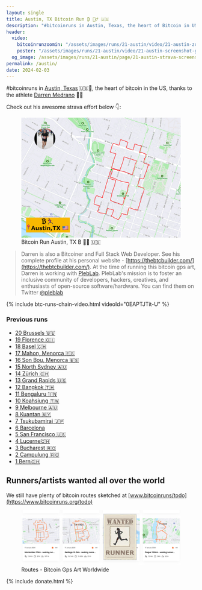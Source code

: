 ```yaml
---
layout: single
title: Austin, TX Bitcoin Run ₿ 🏃‍♂️ 🇺🇸
description: "#bitcoinruns in Austin, Texas, the heart of Bitcoin in US."
header:
  video:
    bitcoinrunzoomin: "/assets/images/runs/21-austin/video/21-austin-zoomin-low-1080p.m4v"
    poster: "/assets/images/runs/21-austin/video/21-austin-screenshot-google-earth-1920x1080.jpg"
  og_image: /assets/images/runs/21-austin/page/21-austin-strava-screenshot-athlete-overlay-1200x630.jpeg
permalink: /austin/
date: 2024-02-03
---
```


#bitcoinruns in [Austin, Texas](https://en.wikipedia.org/wiki/Austin,_Texas) 🇺🇸🎉,
the heart of bitcoin in the US, thanks to the athlete [Darren Medrano](https://www.strava.com/athletes/120329566) 🙏💪


Check out his awesome strava effort below 👇:

<figure class="image">
  <a href="https://www.strava.com/activities/10688854658">
    <img src="/assets/images/runs/21-austin/page/21-austin-bitcoin-run-with-athlete-1280x960.jpeg" alt="Austin Bitcoin Run">
  </a>
  <figcaption>Bitcoin Run Austin, TX ₿ 🏃‍♂️ 🇺🇸</figcaption>
</figure> 

> Darren is also a Bitcoiner and Full Stack Web Developer. See his complete profile at his personal website - [https://thebtcbuilder.com/](https://thebtcbuilder.com/).
> At the time of running this bitcoin gps art, Darren is working
> with [PlebLab](https://www.pleblab.dev/). PlebLab's mission is to foster an inclusive community of developers, hackers, creatives,
>and enthusiasts of open-source software/hardware. You can find them on Twitter [@pleblab](https://x.com/@pleblab)

{% include btc-runs-chain-video.html videoId="0EAPTJTit-U" %}

### Previous runs

- [20 Brussels 🇧🇪](/bruxelles)
- [19 Florence 🇨🇮](/florence)
- [18 Basel 🇨🇭](/basel)
- [17 Mahon, Menorca 🇪🇸](/mahon)
- [16 Son Bou, Menorca 🇪🇸](/son-bou)
- [15 North Sydney 🇦🇺](/north-sydney)
- [14 Zürich 🇨🇭](/zuerich)
- [13 Grand Rapids️ 🇺🇸](/grand-rapids)
- [12 Bangkok️ 🇹🇭](/bangkok)
- [11 Bengaluru 🇮🇳](/bengaluru)
- [10 Koahsiung 🇹🇼](/kaohsiung)
- [9 Melbourne 🇦🇺](/melbourne)
- [8 Kuantan 🇲🇾](/kuantan)
- [7 Tsukubamirai 🇯🇵](/tsukubamirai)
- [6 Barcelona](/barcelona)
- [5 San Francisco 🇺🇸](/san-francisco)
- [4 Lucerne🇨🇭](/lucerne)
- [3 Bucharest 🇷🇴](/bucharest)
- [2 Campulung 🇷🇴](/campulung)
- [1 Bern🇨🇭](/bern)

## Runners/artists wanted all over the world

We still have plenty of bitcoin routes sketched at [www.bitcoinruns/todo](https://www.bitcoinruns.org/todo)
<figure class="image">
  <a href="/todo/">
    <img src="/assets/images/page/todo/todo-header-wanted.jpeg" alt="Link to do">
  </a>
  <figcaption>Routes - Bitcoin Gps Art Worldwide</figcaption>
</figure>

{% include donate.html %}  
